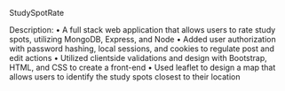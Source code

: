 StudySpotRate

Description:
• A full stack web application that allows users to rate study spots, utilizing MongoDB, Express, and Node
• Added user authorization with password hashing, local sessions, and cookies to regulate post and edit actions
• Utilized clientside validations and design with Bootstrap, HTML, and CSS to create a front-end
• Used leaflet to design a map that allows users to identify the study spots closest to their location
